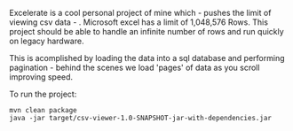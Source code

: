Excelerate is a cool personal project of mine which - pushes the limit of viewing csv data - . Microsoft excel has a limit of 1,048,576 Rows. This project should be able to handle an infinite number of rows and run quickly on legacy hardware.

This is acomplished by loading the data into a sql database and performing pagination - behind the scenes we load 'pages' of data as you scroll improving speed.

To run the project:

```
mvn clean package
java -jar target/csv-viewer-1.0-SNAPSHOT-jar-with-dependencies.jar
```

